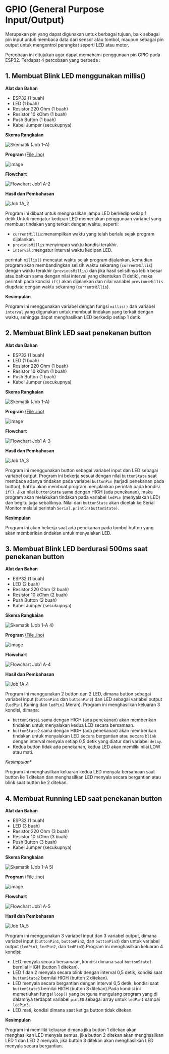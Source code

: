 # GPIO (General Purpose Input/Output)
Merupakan pin yang dapat digunakan untuk berbagai tujuan, baik sebagai pin input untuk membaca data dari sensor atau tombol, maupun sebagai pin output untuk mengontrol perangkat seperti LED atau motor.

Percobaan ini ditujukan agar dapat memahami penggunaan pin GPIO pada ESP32. Terdapat 4 percobaan yang berbeda :
## 1. Membuat Blink LED menggunakan millis()
**Alat dan Bahan**
- ESP32 (1 buah)
- LED (1 buah)
- Resistor 220 Ohm (1 buah)
- Resistor 10 kOhm (1 buah)
- Push Button (1 buah)
- Kabel Jumper (secukupnya)

**Skema Rangkaian**

![Skematik (Job 1-A)](https://github.com/cakjung/Jobsheet-Embedded/assets/128274951/66c26000-428d-4d83-95aa-9acc5118c28d)

**Program** <a href="https://github.com/cakjung/Jobsheet-Embedded/tree/main/Jobsheet%201/A%20(GPIO)/1._Langkah_2.ino/1._Langkah_2.ino.ino">(File .ino)</a>

![image](https://github.com/cakjung/Jobsheet-Embedded/assets/128274951/6fdb5909-513d-4e39-92b7-99230cfb9cc6)

**Flowchart**

![Flowchart Job1 A-2](https://github.com/cakjung/Jobsheet-Embedded/assets/128274951/cde437ea-2f4a-4ac4-a70b-d957d6386fb9)


**Hasil dan Pembahasan**

![Job 1A_2](https://github.com/cakjung/Jobsheet-Embedded/assets/128274951/f2d83b66-ab0b-4652-923e-cf0927875a22)

Program ini dibuat untuk menghasilkan lampu LED berkedip setiap 1 detik.Untuk mengatur kedipan LED memerlukan penggunaan variabel yang membuat tindakan yang terkait dengan waktu, seperti:

- `currentMillis`:menampilkan waktu yang telah berlalu sejak program dijalankan.
- `previousMillis`:menyimpan waktu kondisi terakhir.
- `interval` :mengatur interval waktu kedipan LED.

perintah `millis()` mencatat waktu sejak program dijalankan, kemudian program akan membandingkan selisih waktu sekarang (`currentMillis`) dengan waktu terakhir (`previousMillis`) dan jika hasil selisihnya lebih besar atau bahkan sama dengan nilai interval yang ditentukan (1 detik), maka perintah pada kondisi `if()` akan dijalankan dan nilai variabel `previousMillis` diupdate dengan waktu sekarang (`currentMillis`).

**Kesimpulan**

Program ini menggunakan variabel dengan fungsi `millis()` dan variabel `interval` yang digunakan untuk membuat tindakan yang terkait dengan waktu, sehingga dapat menghasilkan LED berkedip setiap 1 detik.

## 2. Membuat Blink LED saat penekanan button
**Alat dan Bahan**
- ESP32 (1 buah)
- LED (1 buah)
- Resistor 220 Ohm (1 buah)
- Resistor 10 kOhm (1 buah)
- Push Button (1 buah)
- Kabel Jumper (secukupnya)

**Skema Rangkaian**

![Skematik (Job 1-A)](https://github.com/cakjung/Jobsheet-Embedded/assets/128274951/66c26000-428d-4d83-95aa-9acc5118c28d)

**Program** <a href="https://github.com/cakjung/Jobsheet-Embedded/blob/main/Jobsheet%201/A%20(GPIO)/1._Langkah_3.ino/1._Langkah_3.ino.ino">(File .ino)</a>

![image](https://github.com/cakjung/Jobsheet-Embedded/assets/128274951/8c5b6f6a-76ef-4e4e-a3d5-bf5fa6002ee1)


**Flowchart**

![Flowchart Job1 A-3](https://github.com/cakjung/Jobsheet-Embedded/assets/128274951/8881fd0b-b384-4144-86a7-54ffc5afdbee)

**Hasil dan Pembahasan**

![Job 1A_3](https://github.com/cakjung/Jobsheet-Embedded/assets/128274951/26d0fab2-db22-4e74-8843-61296125cf6d)

Program ini menggunakan button sebagai variabel input dan LED sebagai variabel output. Program ini bekerja sesuai dengan nilai `buttonState` saat membaca adanya tindakan pada variabel `buttonPin` (terjadi penekanan pada button), hal itu akan membuat program menjalankan perintah pada kondisi `if()`. Jika nilai `buttonState` sama dengan HIGH (ada penekanan), maka program akan melakukan tindakan pada variabel `ledPin` (menyalakan LED) dan begitu juga sebaliknya. Nilai dari `buttonState` akan dicetak ke Serial Monitor melalui perintah `Serial.println(buttonState)`.

**Kesimpulan**

Program ini akan bekerja saat ada penekanan pada tombol button yang akan memberikan tindakan untuk menyalakan LED.

## 3. Membuat Blink LED berdurasi 500ms saat penekanan button
**Alat dan Bahan**
- ESP32 (1 buah)
- LED (2 buah)
- Resistor 220 Ohm (2 buah)
- Resistor 10 kOhm (2 buah)
- Push Button (2 buah)
- Kabel Jumper (secukupnya)

**Skema Rangkaian**

![Skematik (Job 1-A 4)](https://github.com/cakjung/Jobsheet-Embedded/assets/128274951/e328903d-42a6-41aa-88fd-4aa85b0f4d53)

**Program** <a href="https://github.com/cakjung/Jobsheet-Embedded/blob/main/Jobsheet%201/A%20(GPIO)/1._Langkah_4.ino/1._Langkah_4.ino.ino">(File .ino)</a>

![image](https://github.com/cakjung/Jobsheet-Embedded/assets/128274951/c62988bb-b9e0-49b8-a084-a6ad83eccb2a)

**Flowchart**

![Flowchart Job1 A-4](https://github.com/cakjung/Jobsheet-Embedded/assets/128274951/babf0559-e508-4dbb-adc7-f2d19848528a)

**Hasil dan Pembahasan**

![Job 1A_4](https://github.com/cakjung/Jobsheet-Embedded/assets/128274951/3ec1ab7c-023f-425a-a32d-bdd115286f46)

Program ini menggunakan 2 button dan 2 LED, dimana button sebagai variabel input (`buttonPin1` dan `buttonPin2`) dan LED sebagai variabel output (`ledPin1` Kuning dan `ledPin2` Merah). Program ini menghasilkan keluaran 3 kondisi, dimana:

- `buttonState1` sama dengan HIGH (ada penekanan) akan memberikan tindakan untuk menyalakan kedua LED secara bersamaan.
- `buttonState2` sama dengan HIGH (ada penekanan) akan memberikan tindakan untuk menyalakan LED secara bergantian atau secara `blink` dengan interval menyala setiap 0,5 detik yang diatur dari variabel `delay`.
- Kedua button tidak ada penekanan, kedua LED akan memiliki nilai LOW atau mati.

*Kesimpulan**

Program ini menghasilkan keluaran kedua LED menyala bersamaan saat button ke 1 ditekan dan menghasilkan LED menyala secara bergantian atau blink saat button ke 2 ditekan.

## 4. Membuat Running LED saat penekanan button
**Alat dan Bahan**
- ESP32 (1 buah)
- LED (3 buah)
- Resistor 220 Ohm (3 buah)
- Resistor 10 kOhm (3 buah)
- Push Button (3 buah)
- Kabel Jumper (secukupnya)

**Skema Rangkaian**

![Skematik (Job 1-A 5)](https://github.com/cakjung/Jobsheet-Embedded/assets/128274951/8491d78c-4a90-47d6-b3db-aebf0a23ed17)

**Program** <a href="https://github.com/cakjung/Jobsheet-Embedded/blob/main/Jobsheet%201/A%20(GPIO)/1._Langkah_5.ino/1._Langkah_5.ino.ino">(File .ino)</a>

![image](https://github.com/cakjung/Jobsheet-Embedded/assets/128274951/31b5430e-3301-4ad6-8060-00b7a55ce519)

**Flowchart**

![Flowchart Job1 A-5](https://github.com/cakjung/Jobsheet-Embedded/assets/128274951/31e30171-5ef0-4212-a99e-9f98bda54f54)

**Hasil dan Pembahasan**

![Job 1A_5](https://github.com/cakjung/Jobsheet-Embedded/assets/128274951/dba1458c-f8e8-429f-a66c-c3fba2d6dd6d)

Program ini menggunakan 3 variabel input dan 3 variabel output, dimana variabel input (`buttonPin1`, `buttonPin2`, dan `buttonPin3`) dan untuk variabel output (`ledPin1`, `ledPin2`, dan `ledPin3`).Program ini menghasilkan keluaran 4 kondisi:
- LED menyala secara bersamaan, kondisi dimana saat `buttonState1` bernilai HIGH (button 1 ditekan).
- LED 1 dan 2 menyala secara blink dengan interval 0,5 detik, kondisi saat `buttonState2` bernilai HIGH (button 2 ditekan).
- LED menyala secara bergantian dengan interval 0,5 detik, kondisi saat `buttonState3` bernilai HIGH (button 3 ditekan).Pada kondisi ini memerlukan fungsi `loop()` yang berguna mengulang program yang di dalamnya terdapat variabel `pinLED` sebagai array untuk `ledPin1` sampai `ledPin3`.
- LED mati, kondisi dimana saat ketiga button tidak ditekan.

**Kesimpulan**

Program ini memiliki keluaran dimana jika button 1 ditekan akan menghasilkan LED menyala semua, jika button 2 ditekan akan menghasilkan LED 1 dan LED 2 menyala, jika button 3 ditekan akan menghasilkan LED menyala secara bergantian.
